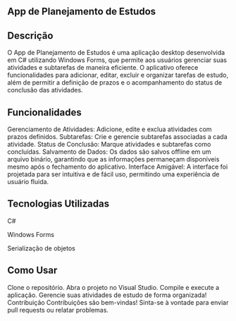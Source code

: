 <!-- Bem-vindo 🚀 -->

## App de Planejamento de Estudos

## Descrição

O App de Planejamento de Estudos é uma aplicação desktop desenvolvida em C# utilizando Windows Forms, que permite aos usuários gerenciar suas atividades e subtarefas de maneira eficiente. O aplicativo oferece funcionalidades para adicionar, editar, excluir e organizar tarefas de estudo, além de permitir a definição de prazos e o acompanhamento do status de conclusão das atividades.

## Funcionalidades

Gerenciamento de Atividades: Adicione, edite e exclua atividades com prazos definidos.
Subtarefas: Crie e gerencie subtarefas associadas a cada atividade.
Status de Conclusão: Marque atividades e subtarefas como concluídas.
Salvamento de Dados: Os dados são salvos offline em um arquivo binário, garantindo que as informações permaneçam disponíveis mesmo após o fechamento do aplicativo.
Interface Amigável: A interface foi projetada para ser intuitiva e de fácil uso, permitindo uma experiência de usuário fluida.

## Tecnologias Utilizadas

C#

Windows Forms

Serialização de objetos

## Como Usar

Clone o repositório.
Abra o projeto no Visual Studio.
Compile e execute a aplicação.
Gerencie suas atividades de estudo de forma organizada!
Contribuição
Contribuições são bem-vindas! Sinta-se à vontade para enviar pull requests ou relatar problemas.

